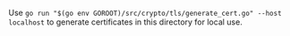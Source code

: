 Use `go run "$(go env GOROOT)/src/crypto/tls/generate_cert.go" --host localhost` to generate certificates in this directory for local use.
